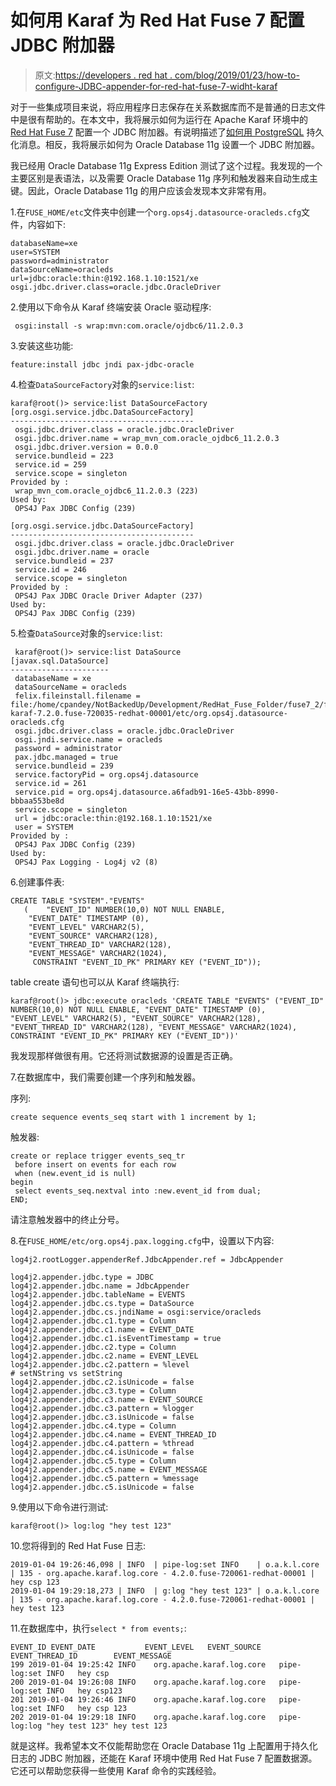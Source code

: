 # 如何用 Karaf 为 Red Hat Fuse 7 配置 JDBC 附加器

> 原文:[https://developers . red hat . com/blog/2019/01/23/how-to-configure-JDBC-appender-for-red-hat-fuse-7-widht-karaf](https://developers.redhat.com/blog/2019/01/23/how-to-configure-jdbc-appender-for-red-hat-fuse-7-wiht-karaf)

对于一些集成项目来说，将应用程序日志保存在关系数据库而不是普通的日志文件中是很有帮助的。在本文中，我将展示如何为运行在 Apache Karaf 环境中的 [Red Hat Fuse 7](https://developers.redhat.com/products/fuse/overview/) 配置一个 JDBC 附加器。有说明描述了[如何用 PostgreSQL](https://issues.jboss.org/browse/FUSEDOC-2969) 持久化消息。相反，我将展示如何为 Oracle Database 11g 设置一个 JDBC 附加器。

我已经用 Oracle Database 11g Express Edition 测试了这个过程。我发现的一个主要区别是表语法，以及需要 Oracle Database 11g 序列和触发器来自动生成主键。因此，Oracle Database 11g 的用户应该会发现本文非常有用。

1.在`FUSE_HOME/etc`文件夹中创建一个`org.ops4j.datasource-oracleds.cfg`文件，内容如下:

```
databaseName=xe
user=SYSTEM
password=administrator
dataSourceName=oracleds
url=jdbc:oracle:thin:@192.168.1.10:1521/xe
osgi.jdbc.driver.class=oracle.jdbc.OracleDriver
```

2.使用以下命令从 Karaf 终端安装 Oracle 驱动程序:

```
 osgi:install -s wrap:mvn:com.oracle/ojdbc6/11.2.0.3

```

3.安装这些功能:

```
feature:install jdbc jndi pax-jdbc-oracle

```

4.检查`DataSourceFactory`对象的`service:list`:

```
karaf@root()> service:list DataSourceFactory
[org.osgi.service.jdbc.DataSourceFactory]
-----------------------------------------
 osgi.jdbc.driver.class = oracle.jdbc.OracleDriver
 osgi.jdbc.driver.name = wrap_mvn_com.oracle_ojdbc6_11.2.0.3
 osgi.jdbc.driver.version = 0.0.0
 service.bundleid = 223
 service.id = 259
 service.scope = singleton
Provided by : 
 wrap_mvn_com.oracle_ojdbc6_11.2.0.3 (223)
Used by: 
 OPS4J Pax JDBC Config (239)

[org.osgi.service.jdbc.DataSourceFactory]
-----------------------------------------
 osgi.jdbc.driver.class = oracle.jdbc.OracleDriver
 osgi.jdbc.driver.name = oracle
 service.bundleid = 237
 service.id = 246
 service.scope = singleton
Provided by : 
 OPS4J Pax JDBC Oracle Driver Adapter (237)
Used by: 
 OPS4J Pax JDBC Config (239)

```

5.检查`DataSource`对象的`service:list`:

```
 karaf@root()> service:list DataSource
[javax.sql.DataSource]
----------------------
 databaseName = xe
 dataSourceName = oracleds
 felix.fileinstall.filename = file:/home/cpandey/NotBackedUp/Development/RedHat_Fuse_Folder/fuse7_2/fuse-karaf-7.2.0.fuse-720035-redhat-00001/etc/org.ops4j.datasource-oracleds.cfg
 osgi.jdbc.driver.class = oracle.jdbc.OracleDriver
 osgi.jndi.service.name = oracleds
 password = administrator
 pax.jdbc.managed = true
 service.bundleid = 239
 service.factoryPid = org.ops4j.datasource
 service.id = 261
 service.pid = org.ops4j.datasource.a6fadb91-16e5-43bb-8990-bbbaa553be8d
 service.scope = singleton
 url = jdbc:oracle:thin:@192.168.1.10:1521/xe
 user = SYSTEM
Provided by : 
 OPS4J Pax JDBC Config (239)
Used by: 
 OPS4J Pax Logging - Log4j v2 (8)

```

6.创建事件表:

```
CREATE TABLE "SYSTEM"."EVENTS" 
   (	"EVENT_ID" NUMBER(10,0) NOT NULL ENABLE, 
	"EVENT_DATE" TIMESTAMP (0), 
	"EVENT_LEVEL" VARCHAR2(5), 
	"EVENT_SOURCE" VARCHAR2(128), 
	"EVENT_THREAD_ID" VARCHAR2(128), 
	"EVENT_MESSAGE" VARCHAR2(1024), 
	 CONSTRAINT "EVENT_ID_PK" PRIMARY KEY ("EVENT_ID"));

```

table create 语句也可以从 Karaf 终端执行:

```
karaf@root()> jdbc:execute oracleds 'CREATE TABLE "EVENTS" ("EVENT_ID" NUMBER(10,0) NOT NULL ENABLE, "EVENT_DATE" TIMESTAMP (0), "EVENT_LEVEL" VARCHAR2(5), "EVENT_SOURCE" VARCHAR2(128), "EVENT_THREAD_ID" VARCHAR2(128), "EVENT_MESSAGE" VARCHAR2(1024), CONSTRAINT "EVENT_ID_PK" PRIMARY KEY ("EVENT_ID"))'

```

我发现那样做很有用。它还将测试数据源的设置是否正确。

7.在数据库中，我们需要创建一个序列和触发器。

序列:

```
create sequence events_seq start with 1 increment by 1;

```

触发器:

```
create or replace trigger events_seq_tr
 before insert on events for each row
 when (new.event_id is null)
begin
 select events_seq.nextval into :new.event_id from dual;
END;

```

请注意触发器中的终止分号。

8.在`FUSE_HOME/etc/org.ops4j.pax.logging.cfg`中，设置以下内容:

```
log4j2.rootLogger.appenderRef.JdbcAppender.ref = JdbcAppender

log4j2.appender.jdbc.type = JDBC
log4j2.appender.jdbc.name = JdbcAppender
log4j2.appender.jdbc.tableName = EVENTS
log4j2.appender.jdbc.cs.type = DataSource
log4j2.appender.jdbc.cs.jndiName = osgi:service/oracleds
log4j2.appender.jdbc.c1.type = Column
log4j2.appender.jdbc.c1.name = EVENT_DATE
log4j2.appender.jdbc.c1.isEventTimestamp = true
log4j2.appender.jdbc.c2.type = Column
log4j2.appender.jdbc.c2.name = EVENT_LEVEL
log4j2.appender.jdbc.c2.pattern = %level
# setNString vs setString
log4j2.appender.jdbc.c2.isUnicode = false
log4j2.appender.jdbc.c3.type = Column
log4j2.appender.jdbc.c3.name = EVENT_SOURCE
log4j2.appender.jdbc.c3.pattern = %logger
log4j2.appender.jdbc.c3.isUnicode = false
log4j2.appender.jdbc.c4.type = Column
log4j2.appender.jdbc.c4.name = EVENT_THREAD_ID
log4j2.appender.jdbc.c4.pattern = %thread
log4j2.appender.jdbc.c4.isUnicode = false
log4j2.appender.jdbc.c5.type = Column
log4j2.appender.jdbc.c5.name = EVENT_MESSAGE
log4j2.appender.jdbc.c5.pattern = %message
log4j2.appender.jdbc.c5.isUnicode = false

```

9.使用以下命令进行测试:

```
karaf@root()> log:log "hey test 123"

```

10.您将得到的 Red Hat Fuse 日志:

```
2019-01-04 19:26:46,098 | INFO  | pipe-log:set INFO    | o.a.k.l.core                     | 135 - org.apache.karaf.log.core - 4.2.0.fuse-720061-redhat-00001 | hey csp 123
2019-01-04 19:29:18,273 | INFO  | g:log "hey test 123" | o.a.k.l.core                     | 135 - org.apache.karaf.log.core - 4.2.0.fuse-720061-redhat-00001 | hey test 123

```

11.在数据库中，执行`select * from events;`:

```
EVENT_ID EVENT_DATE           EVENT_LEVEL   EVENT_SOURCE                 EVENT_THREAD_ID        EVENT_MESSAGE 
199	2019-01-04 19:25:42	INFO	org.apache.karaf.log.core	pipe-log:set INFO	hey csp
200	2019-01-04 19:26:08	INFO	org.apache.karaf.log.core	pipe-log:set INFO	hey csp123
201	2019-01-04 19:26:46	INFO	org.apache.karaf.log.core	pipe-log:set INFO	hey csp 123
202	2019-01-04 19:29:18	INFO	org.apache.karaf.log.core	pipe-log:log "hey test 123"	hey test 123

```

就是这样。我希望本文不仅能帮助您在 Oracle Database 11g 上配置用于持久化日志的 JDBC 附加器，还能在 Karaf 环境中使用 Red Hat Fuse 7 配置数据源。它还可以帮助您获得一些使用 Karaf 命令的实践经验。